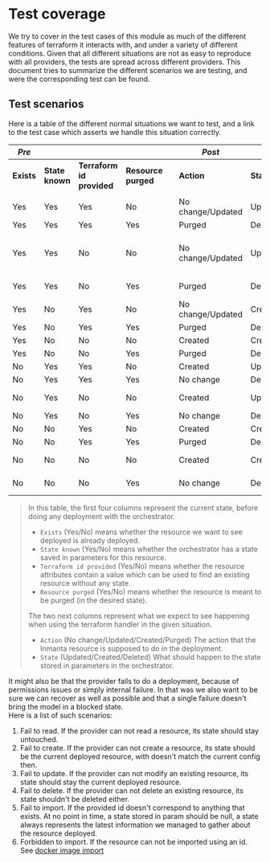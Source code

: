 # Test coverage

We try to cover in the test cases of this module as much of the different features of terraform it interacts with, and under a variety of different conditions.  Given that all different situations are not as easy to reproduce with all providers, the tests are spread across different providers.  This document tries to summarize the different scenarios we are testing, and were the corresponding test can be found.

## Test scenarios

Here is a table of the different normal situations we want to test, and a link to the test case which asserts we handle this situation correctly.

| *Pre* | | | | | *Post* | | | *Test* |
| --- | --- | --- | --- | --- | --- | --- | --- | --- |
| **Exists** | **State known** | **Terraform id provided** | **Resource purged** | | **Action** | **State** |  |  |
| | | | | | | | |
| Yes | Yes | Yes | No | | No change/Updated | Updated |  |
| Yes | Yes | Yes | Yes | | Purged | Deleted |  |
| Yes | Yes | No | No | | No change/Updated | Updated | | [#1 No change](../tests/providers/local/test_local_file.py#L183) [#1 Update](../tests/providers/local/test_local_file.py#L197) |
| Yes | Yes | No | Yes | | Purged | Deleted | | [#1 Delete](../tests/providers/local/test_local_file.py#L236) |
| Yes | No | Yes | No | | No change/Updated | Created |  |
| Yes | No | Yes | Yes | | Purged | Deleted |  |
| Yes | No | No | No | | Created | Created |  |
| Yes | No | No | Yes | | Purged | Deleted |  |
| No | Yes | Yes | No | | Created | Updated |  |
| No | Yes | Yes | Yes | | No change | Deleted |  |
| No | Yes | No | No | | Created | Updated | | [#1 Repair](../tests/providers/local/test_local_file.py#L216) |
| No | Yes | No | Yes | | No change | Deleted |  |
| No | No | Yes | No | | Created | Created |  |
| No | No | Yes | Yes | | Purged | Deleted |  |
| No | No | No | No | | Created | Created | | [#1 Create](../tests/providers/local/test_local_file.py#L166) |
| No | No | No | Yes | | No change | Deleted | | [#1 No change](../tests/providers/local/test_local_file.py#L153) |

> In this table, the first four columns represent the current state, before doing any deployment with the orchestrator. 
>   - `Exists` (Yes/No) means whether the resource we want to see deployed is already deployed.
>   - `State known` (Yes/No) means whether the orchestrator has a state saved in parameters for this resource.
>   - `Terraform id provided` (Yes/No) means whether the resource attributes contain a value which can be used to find an existing resource without any state.
>   - `Resource purged` (Yes/No) means whether the resource is meant to be purged (in the desired state).
>
> The two next columns represent what we expect to see happening when using the terraform handler in the given situation.
>   - `Action` (No change/Updated/Created/Purged) The action that the Inmanta resource is supposed to do in the deployment.
>   - `State` (Updated/Created/Deleted) What should happen to the state stored in parameters in the orchestrator.

It might also be that the provider fails to do a deployment, because of permissions issues or simply internal failure.  In that was we also want to be sure we can recover as well as possible and that a single failure doesn't bring the model in a blocked state.  
Here is a list of such scenarios:
 1. Fail to read.  If the provider can not read a resource, its state should stay untouched.
 1. Fail to create.  If the provider can not create a resource, its state should be the current deployed resource, with doesn't match the current config then.
 1. Fail to update.  If the provider can not modify an existing resource, its state should stay the current deployed resource.
 1. Fail to delete.  If the provider can not delete an existing resource, its state shouldn't be deleted either.
 1. Fail to import.  If the provided id doesn't correspond to anything that exists.
At no point in time, a state stored in param should be null, a state always represents the latest information we managed to gather about the resource deployed.
 1. Forbidden to import.  If the resource can not be imported using an id.  See [docker image import](../tests/providers/docker/test_docker_image.py#L170)
